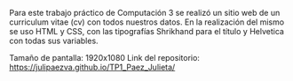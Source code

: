 
Para este trabajo práctico de Computación 3 se realizó un sitio web de un curriculum vitae (cv) con todos nuestros datos.
En la realización del mismo se uso HTML y CSS, con las tipografías Shrikhand para el título y Helvetica con todas sus variables.

Tamaño de pantalla: 1920x1080
Link del repositorio: https://julipaezva.github.io/TP1_Paez_Julieta/
